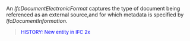 ﻿An _IfcDocumentElectronicFormat_ captures the type of document being referenced as an external source,and for which metadata is specified by _IfcDocumentInformation_.

> <font color="#0000FF" size="-1">HISTORY: New entity in IFC 2x</font>